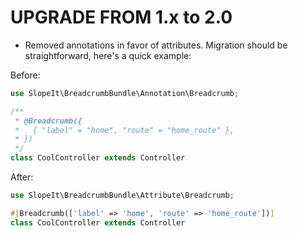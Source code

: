 # UPGRADE FROM 1.x to 2.0

- Removed annotations in favor of attributes. Migration should be straightforward, here's a quick example:

Before:
```php
use SlopeIt\BreadcrumbBundle\Annotation\Breadcrumb;

/**
 * @Breadcrumb({
 *   { "label" = "home", "route" = "home_route" },
 * })
 */
class CoolController extends Controller
```

After:
```php
use SlopeIt\BreadcrumbBundle\Attribute\Breadcrumb;

#[Breadcrumb(['label' => 'home', 'route' => 'home_route'])]
class CoolController extends Controller
```
